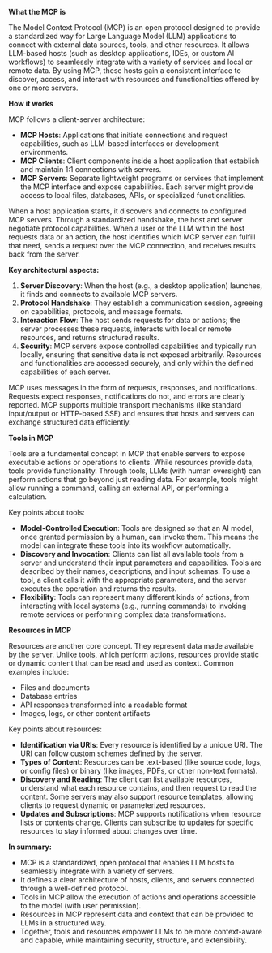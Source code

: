 **What the MCP is**

The Model Context Protocol (MCP) is an open protocol designed to provide a standardized way for Large Language Model (LLM) applications to connect with external data sources, tools, and other resources. It allows LLM-based hosts (such as desktop applications, IDEs, or custom AI workflows) to seamlessly integrate with a variety of services and local or remote data. By using MCP, these hosts gain a consistent interface to discover, access, and interact with resources and functionalities offered by one or more servers.

**How it works**

MCP follows a client-server architecture:

- **MCP Hosts**: Applications that initiate connections and request capabilities, such as LLM-based interfaces or development environments.
- **MCP Clients**: Client components inside a host application that establish and maintain 1:1 connections with servers.
- **MCP Servers**: Separate lightweight programs or services that implement the MCP interface and expose capabilities. Each server might provide access to local files, databases, APIs, or specialized functionalities.

When a host application starts, it discovers and connects to configured MCP servers. Through a standardized handshake, the host and server negotiate protocol capabilities. When a user or the LLM within the host requests data or an action, the host identifies which MCP server can fulfill that need, sends a request over the MCP connection, and receives results back from the server.

**Key architectural aspects:**

1. **Server Discovery**: When the host (e.g., a desktop application) launches, it finds and connects to available MCP servers.
2. **Protocol Handshake**: They establish a communication session, agreeing on capabilities, protocols, and message formats.
3. **Interaction Flow**: The host sends requests for data or actions; the server processes these requests, interacts with local or remote resources, and returns structured results.
4. **Security**: MCP servers expose controlled capabilities and typically run locally, ensuring that sensitive data is not exposed arbitrarily. Resources and functionalities are accessed securely, and only within the defined capabilities of each server.

MCP uses messages in the form of requests, responses, and notifications. Requests expect responses, notifications do not, and errors are clearly reported. MCP supports multiple transport mechanisms (like standard input/output or HTTP-based SSE) and ensures that hosts and servers can exchange structured data efficiently.

**Tools in MCP**

Tools are a fundamental concept in MCP that enable servers to expose executable actions or operations to clients. While resources provide data, tools provide functionality. Through tools, LLMs (with human oversight) can perform actions that go beyond just reading data. For example, tools might allow running a command, calling an external API, or performing a calculation.

Key points about tools:

- **Model-Controlled Execution**: Tools are designed so that an AI model, once granted permission by a human, can invoke them. This means the model can integrate these tools into its workflow automatically.
- **Discovery and Invocation**: Clients can list all available tools from a server and understand their input parameters and capabilities. Tools are described by their names, descriptions, and input schemas. To use a tool, a client calls it with the appropriate parameters, and the server executes the operation and returns the results.
- **Flexibility**: Tools can represent many different kinds of actions, from interacting with local systems (e.g., running commands) to invoking remote services or performing complex data transformations.

**Resources in MCP**

Resources are another core concept. They represent data made available by the server. Unlike tools, which perform actions, resources provide static or dynamic content that can be read and used as context. Common examples include:

- Files and documents
- Database entries
- API responses transformed into a readable format
- Images, logs, or other content artifacts

Key points about resources:

- **Identification via URIs**: Every resource is identified by a unique URI. The URI can follow custom schemes defined by the server.
- **Types of Content**: Resources can be text-based (like source code, logs, or config files) or binary (like images, PDFs, or other non-text formats).
- **Discovery and Reading**: The client can list available resources, understand what each resource contains, and then request to read the content. Some servers may also support resource templates, allowing clients to request dynamic or parameterized resources.
- **Updates and Subscriptions**: MCP supports notifications when resource lists or contents change. Clients can subscribe to updates for specific resources to stay informed about changes over time.

**In summary:**

- MCP is a standardized, open protocol that enables LLM hosts to seamlessly integrate with a variety of servers.
- It defines a clear architecture of hosts, clients, and servers connected through a well-defined protocol.
- Tools in MCP allow the execution of actions and operations accessible to the model (with user permission).
- Resources in MCP represent data and context that can be provided to LLMs in a structured way.
- Together, tools and resources empower LLMs to be more context-aware and capable, while maintaining security, structure, and extensibility.

